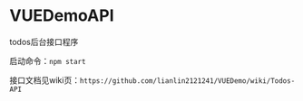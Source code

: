 # VUEDemoAPI

todos后台接口程序

启动命令：`npm start`

接口文档见wiki页：`https://github.com/lianlin2121241/VUEDemo/wiki/Todos-API`
